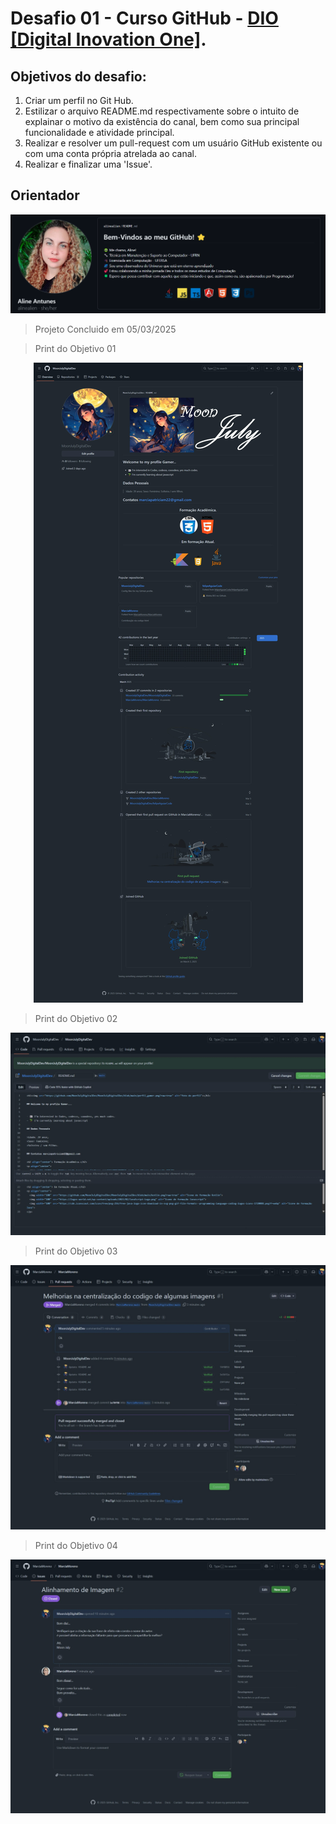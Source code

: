 # Desafio 01 - Curso GitHub - <a href="https://web.dio.me/">DIO [Digital Inovation One]</a>. 

## Objetivos do desafio:

1. Criar um perfil no Git Hub.
2. Estilizar o arquivo README.md respectivamente sobre o intuito de explainar o motivo da existência do canal, bem como sua principal funcionalidade e atividade principal.
3. Realizar e resolver um pull-request com um usuário GitHub existente ou com uma conta própria atrelada ao canal. 
4. Realizar e finalizar uma 'Issue'. 

## Orientador
<div align="center"><img src="./Imagens/Pofessora.png" alt ="Professora Aline Antunes"></div>


>Projeto Concluido em 05/03/2025 

>Print do Objetivo 01
<div align="center"><img src="./Imagens/Novo_perfil.jpeg" alt="Conclusão da parte 01 do desafio"></div>

>Print do Objetivo 02
<div align="center"><img src="./Imagens/Estilização_readme.jpeg" alt="Conclusão da parte 02 do desafio"></div>

>Print do Objetivo 03
<div align="center"><img src="./Imagens/Pull_request.jpeg" alt="Conclusão da parte 03 do desafio"></div>

>Print do Objetivo 04
<div align="center"><img src="./Imagens/resolução_Issues.jpeg" alt="Conclusão da parte 04 do desafio"></div>